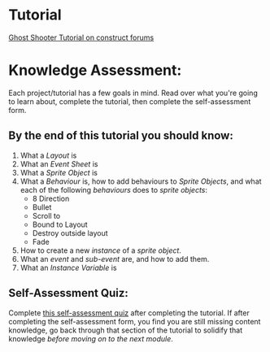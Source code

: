 # Tutorial
[Ghost Shooter Tutorial on construct forums](https://www.construct.net/en/tutorials/beginners-guide-construct-1)

# Knowledge Assessment:
Each project/tutorial has a few goals in mind. Read over what you're going to learn about, complete the tutorial, then complete the self-assessment form. 

## By the end of this tutorial you should know:
1. What a *Layout* is
2. What an *Event Sheet* is 
3. What a *Sprite Object* is
4. What a *Behaviour* is, how to add behaviours to *Sprite Objects*, and  what each of the following *behaviours* does to *sprite objects*:
    - 8 Direction
    - Bullet
    - Scroll to
    - Bound to Layout
    - Destroy outside layout
    - Fade
5. How to create a new *instance* of a *sprite object*.
6. What an *event* and *sub-event* are, and how to add them. 
7. What an *Instance Variable* is

## Self-Assessment Quiz:
Complete [this self-assessment quiz](https://docs.google.com/forms/d/e/1FAIpQLScafM2fw528oKAJlLuv1ZZ_7NqdZL1YbIra-dG8WFHZHOlKUQ/viewform?usp=sf_link) after completing the tutorial. If after completing the self-assessment form, you find you are still missing content knowledge, go back through that section of the tutorial to solidify that knowledge *before moving on to the next module*.  
